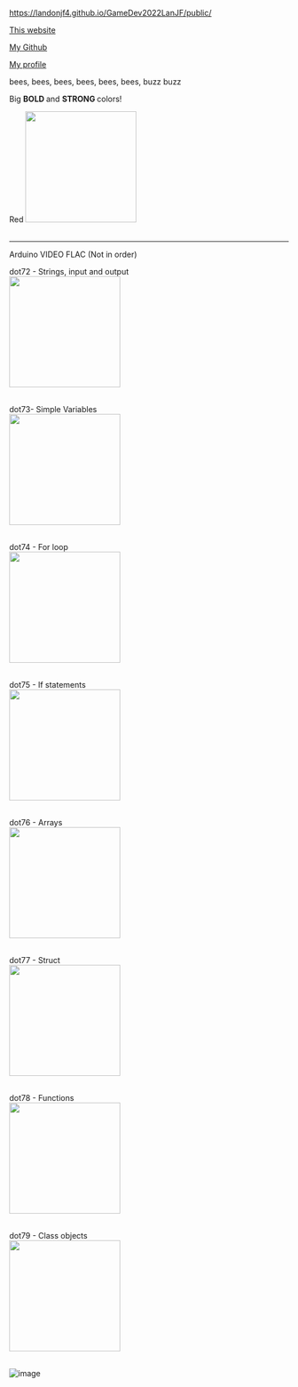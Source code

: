 
https://landonjf4.github.io/GameDev2022LanJF/public/



<a href="https://landonjf4.github.io/GameDev2022LanJF/">This website</a>

<a href="https://github.com/Landonjf4/GameDev2022LanJF/">My Github</a>

<a href="https://github.com/Landonjf4">My profile</a>

bees, bees, bees, bees, bees, bees, buzz buzz

Big <b> BOLD </b> and <b> STRONG </b> colors!

Red
<img width=200 src="https://upload.wikimedia.org/wikipedia/commons/thumb/6/62/Solid_red.svg/512px-Solid_red.svg.png?20150316143248"><br><br> 

------------------------------------------------

Arduino VIDEO FLAC (Not in order)

dot72 - Strings, input and output<br>
<img width=200 src="![image](https://user-images.githubusercontent.com/113378457/192838899-2c7f0ce1-1fb9-4c57-b354-73473d18c5b0.png)"/><br><br>


dot73- Simple Variables<br>
<img width=200 src="![image](https://user-images.githubusercontent.com/113378457/192840558-6ef5c76b-c64b-4090-a30e-7c2866ef34f8.png)"/><br><br>



dot74 - For loop<br>
<img width=200 src="![image](https://user-images.githubusercontent.com/113378457/192841732-b8cfa4a7-65f4-41c8-9add-f3d26530423c.png)"/><br><br>



dot75 - If statements<br>
<img width=200 src="![image](https://user-images.githubusercontent.com/113378457/192842017-c75f80e7-73a5-4c4d-b863-2f3e92d240c8.png)"/><br><br>



dot76 - Arrays<br>
<img width=200 src="![image](https://user-images.githubusercontent.com/113378457/192842339-c065b988-e32f-4227-8429-bd2ab02deb2d.png)"/><br><br>


dot77 - Struct<br>
<img width=200 src="![image](https://user-images.githubusercontent.com/113378457/192842580-e8df39b9-d7d1-4b97-a778-84ce8ac34a7c.png)"/><br><br>


dot78 - Functions<br>
<img width=200 src="![image](https://user-images.githubusercontent.com/113378457/192842747-18f70206-4415-42a4-b7e4-8e91fa07af9a.png)"/><br><br>



dot79 - Class objects<br>
<img width=200 src="https://user-images.githubusercontent.com/113378457/192842972-70beecfd-682f-4c43-b865-6ad1bc7348df.png"/><br><br>





![image](https://user-images.githubusercontent.com/113378457/192844246-31919b88-e02d-4427-a184-bc034042a917.png)

